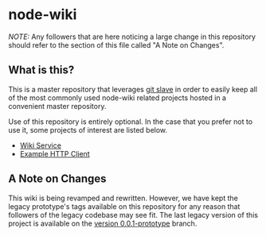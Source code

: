 node-wiki
=========

*NOTE:* Any followers that are here noticing a large change in this repository
should refer to the section of this file called "A Note on Changes".

What is this?
-------------

This is a master repository that leverages [git slave][gits] in order to easily
keep all of the most commonly used node-wiki related projects hosted in a
convenient master repository.

Use of this repository is entirely optional. In the case that you prefer not to
use it, some projects of interest are listed below.

- [Wiki Service][service]
- [Example HTTP Client][http-client]

A Note on Changes
-----------------

This wiki is being revamped and rewritten. However, we have kept the legacy
prototype's tags available on this repository for any reason that followers
of the legacy codebase may see fit. The last legacy version of this project
is available on the [version 0.0.1-prototype][0.0.1-prototype] branch.

[gits]: http://gitslave.sourceforge.net/
[service]: http://github.com/node-wiki/service
[http-client]: http://github.com/node-wiki/http-client
[0.0.1-prototype]: https://github.com/node-wiki/node-wiki/tree/legacy
